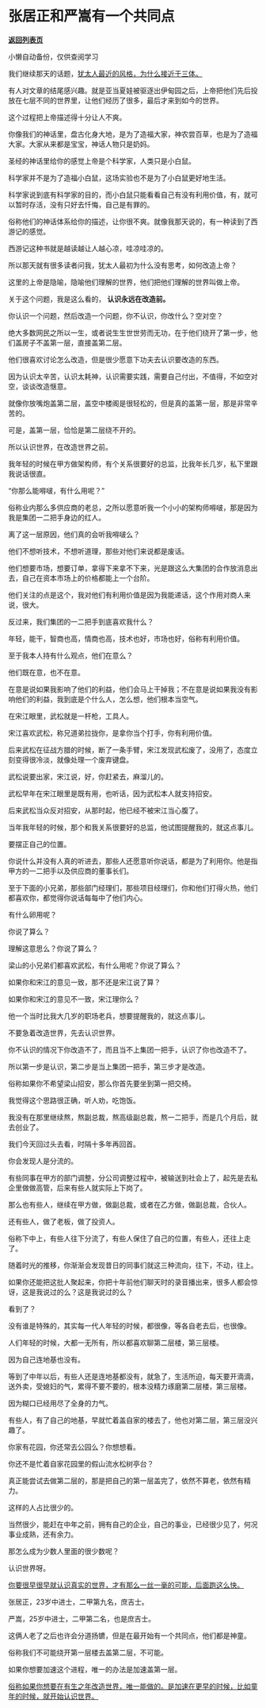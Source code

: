 # 张居正和严嵩有一个共同点

[**返回列表页**](/gzh/记忆承载3)

小懒自动备份，仅供查阅学习

我们继续那天的话题，[犹太人最近的风格，为什么接近于三体。](http://mp.weixin.qq.com/s?__biz=MzU0MjYwNDU2Mw==&mid=2247512438&idx=1&sn=33e6955a97e80ca6ab38a75edf98d1a4&chksm=fb1add0acc6d541cbbb4696bea3ffbdca7a8ece460a6f26925cdc115e44589e69f45c4c90408&scene=21#wechat_redirect)  

有人对文章的结尾感兴趣。就是亚当夏娃被驱逐出伊甸园之后，上帝把他们先后投放在七层不同的世界里，让他们经历了很多，最后才来到如今的世界。

这个过程把上帝描述得十分让人不爽。  

你像我们的神话里，盘古化身大地，是为了造福大家，神农尝百草，也是为了造福大家。大家从来都是宝宝，神话人物只是奶妈。  

圣经的神话里给你的感觉上帝是个科学家，人类只是小白鼠。  

科学家并不是为了造福小白鼠，这场实验也不是为了小白鼠更好地生活。

科学家说到底有科学家的目的，而小白鼠只能看看自己有没有利用价值，有，就可以暂时存活，没有只好去忏悔，自己是有罪的。  

俗称他们的神话体系给你的描述，让你很不爽。就像我那天说的，有一种读到了西游记的感觉。  

西游记这种书就是越读越让人越心凉，哇凉哇凉的。

所以那天就有很多读者问我，犹太人最初为什么没有思考，如何改造上帝？  

这里的上帝是隐喻，隐喻他们理解的世界，他们把他们理解的世界叫做上帝。  

关于这个问题，我是这么看的， **认识永远在改造前。**

你认识一个问题，然后改造一个问题，你不认识，你改什么？空对空？  

绝大多数网民之所以一生，或者说生生世世劳而无功，在于他们绕开了第一步，他们盖房子不盖第一层，直接盖第二层。  

他们很喜欢讨论怎么改造，但是很少愿意下功夫去认识要改造的东西。  

因为认识太辛苦，认识太耗神，认识需要实践，需要自己付出，不值得，不如空对空，谈谈改造惬意。  

就像你放嘴炮盖第二层，盖空中楼阁是很轻松的，但是真的盖第一层，那是非常辛苦的。  

可是，盖第一层，恰恰是第二层绕不开的。  

所以认识世界，在改造世界之前。  

我年轻的时候在甲方做架构师，有个关系很要好的总监，比我年长几岁，私下里跟我说话很直。  

“你那么能嘚啵，有什么用呢？”

俗称业内那么多供应商的老总，之所以愿意听我一个小小的架构师嘚啵，那是因为我是集团一二把手身边的红人。  

离了这一层原因，他们真的会听我嘚啵么？

他们不想听技术，不想听道理，那些对他们来说都是废话。  

他们想要市场，想要订单，拿得下来拿不下来，光是跟这么大集团的合作放消息出去，自己在资本市场上的价格都能上一个台阶。  

他们关注的点是这个，我对他们有利用价值是因为我能递话，这个作用对商人来说，很大。

反过来，我们集团的一二把手到底喜欢我什么？  

年轻，能干，智商也高，情商也高，技术也好，市场也好，俗称有利用价值。  

至于我本人持有什么观点，他们在意么？  

他们既在意，也不在意。  

在意是说如果我影响了他们的利益，他们会马上干掉我；不在意是说如果我没有影响他们的利益，我到底是个什么人，怎么想，他们根本当空气。

在宋江眼里，武松就是一杆枪，工具人。  

宋江喜欢武松，称兄道弟拉拢你，是拿你当个打手，你有利用价值。  

后来武松在征战方腊的时候，断了一条手臂，宋江发现武松废了，没用了，态度立刻变得很冷淡，就像处理一个废弃键盘。

武松说要出家，宋江说，好，你赶紧去，麻溜儿的。

武松早年在宋江眼里是既有用，也听话，因为武松本人就支持招安。  

后来武松当众反对招安，从那时起，他已经不被宋江当心腹了。

当年我年轻的时候，那个和我关系很要好的总监，他试图提醒我的，就这点事儿。  

要摆正自己的位置。  

你说什么并没有人真的听进去，那些人还愿意听你说话，都是为了利用你。他是指甲方的一二把手以及供应商的董事长们。  

至于下面的小兄弟，那些部门经理们，那些项目经理们，你和他们打得火热，他们都喜欢你，都觉得你说话每每中了他们内心。

有什么卵用呢？

你说了算么？  

理解这意思么？你说了算么？  

梁山的小兄弟们都喜欢武松，有什么用呢？你说了算么？  

如果你和宋江的意见一致，那不还是宋江说了算？

如果你和宋江的意见不一致，宋江理你么？

他一个当时比我大几岁的职场老兵，想要提醒我的，就这点事儿。  

不要急着改造世界，先去认识世界。  

你不认识的情况下你改造不了，而且当不上集团一把手，认识了你也改造不了。  

所以第一步是认识，第二步是当上集团一把手，第三步才是改造。  

俗称如果你不希望梁山招安，那么你首先要坐到第一把交椅。

我觉得这个思路很正确，听人劝，吃饱饭。  

我没有在那里继续熬，熬副总裁，熬高级副总裁，熬一二把手，而是几个月后，就去创业了。  

我们今天回过头去看，时隔十多年再回首。  

你会发现人是分流的。  

有些同事在甲方的部门调整，分公司调整过程中，被输送到社会上了，起先是去私企里做做高管，后来有些人就实际上下岗了。  

那么也有些人，继续在甲方做，做副总裁，或者在乙方做，做副总裁，合伙人。  

还有些人，做了老板，做了投资人。  

俗称下中上，有些人往下分流了，有些人保住了自己的位置，有些人，还往上走了。  

随着时光的推移，你渐渐会发现昔日的同事们就这三种流向，往下，不动，往上。  

如果你还能把这批人聚起来，你把十年前他们聊天时的录音播出来，很多人都会惊讶，这是我说过的么？这是我说过的么？  

看到了？  

没有谁是特殊的，其实每一代人年轻的时候，都很像，等各自老去后，也很像。

人们年轻的时候，大都一无所有，所以都喜欢聊第二层楼，第三层楼。  

因为自己连地基也没有。  

等到了中年以后，有些人还是连地基都没有，就急了，生活所迫，每天要开滴滴，送外卖，受媳妇的气，累得不要不要的，根本没精力琢磨第二层楼，第三层楼。  

因为糊口已经用尽了全身的力气。  

有些人，有了自己的地基，早就忙着盖自家的楼去了，他也对第二层，第三层没兴趣了。  

你家有花园，你还常去公园么？你想想看。  

你还不是忙着自家花园里的假山流水松树亭台？  

真正能尝试去做第二层的，那是把自己的第一层盖完了，依然不算老，依然有精力。  

这样的人占比很少的。  

当然很少，能赶在中年之前，拥有自己的企业，自己的事业，已经很少见了，何况事业成熟，还有余力。  

那怎么成为少数人里面的很少数呢？  

认识世界呀。

[你要很早很早就认识真实的世界，才有那么一丝一毫的可能，后面跑这么快。](http://mp.weixin.qq.com/s?__biz=MzkwMzQ1MzczOQ==&mid=2247484023&idx=1&sn=2f24feed70281f2b08632e42510f0f1c&chksm=c0974f33f7e0c625937c06ec48d33351cecc3626b79ceff1d129c65e4b279d8a57ee4ff8fe15&scene=21#wechat_redirect)  

张居正，23岁中进士，二甲第九名，庶吉士。  

严嵩，25岁中进士，二甲第二名，也是庶吉士。

这俩人老了之后也许会分道扬镳，但是在最开始有一个共同点，他们都是神童。

俗称我们不可能绕开第一层楼去盖第二层，不可能。

如果你想要加速这个进程，唯一的办法是加速盖第一层。

[俗称如果你想要在有生之年改造世界，唯一能做的。是加速在更早的时候，比如童年的时候，就开始认识世界。](http://mp.weixin.qq.com/s?__biz=MzkwMzQ1MzczOQ==&mid=2247484023&idx=1&sn=2f24feed70281f2b08632e42510f0f1c&chksm=c0974f33f7e0c625937c06ec48d33351cecc3626b79ceff1d129c65e4b279d8a57ee4ff8fe15&scene=21#wechat_redirect)

